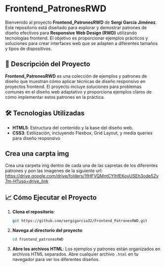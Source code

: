 # Frontend_PatronesRWD

Bienvenido al proyecto **Frontend_PatronesRWD** de **Sergi García Jiménez**. Este repositorio está diseñado para explorar y demostrar patrones de diseño efectivos para **Responsive Web Design (RWD)** utilizando tecnologías frontend. El objetivo es proporcionar ejemplos prácticos y soluciones para crear interfaces web que se adapten a diferentes tamaños y tipos de dispositivos.

## 📂 Descripción del Proyecto

**Frontend_PatronesRWD** es una colección de ejemplos y patrones de diseño que muestran cómo aplicar técnicas de diseño responsivo en proyectos frontend. El proyecto incluye soluciones para problemas comunes en el diseño web adaptativo y proporciona ejemplos claros de cómo implementar estos patrones en la práctica.

## 🛠️ Tecnologías Utilizadas

- **HTML5**: Estructura del contenido y la base del diseño web.
- **CSS3**: Estilización, incluyendo Flexbox, Grid Layout, y media queries para diseño responsivo

## Crea una carpta img 

Crea una carpeta img dentro de cada una de las capretas de los diferentes patrones y pon las imagenes de la siguiente url:
https://drive.google.com/drive/folders/1fHFVQMntCYlhfEKoyUSEh3ode5Zy7m-H?usp=drive_link

## 📈 Cómo Ejecutar el Proyecto

1. **Clona el repositorio**:
    ```bash
    git https://github.com/sergigarcia32/Frontend_PatronesRWD.git
    ```
2. **Navega al directorio del proyecto**:
    ```bash
    cd frontend_patronesRWD
    ```
3. **Abre los archivos HTML**:
    Los ejemplos y patrones están organizados en archivos HTML separados. Abre cualquier archivo `.html` en tu navegador para ver los diferentes diseños.

